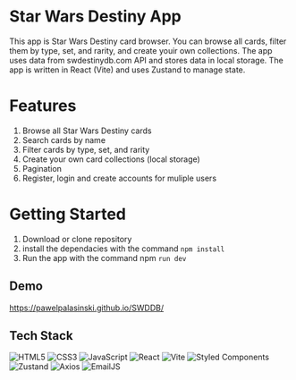# Star Wars Destiny App

This app is Star Wars Destiny card browser. You can browse all cards, filter them by type, set, and rarity, and create youir own collections. The app uses data from swdestinydb.com API and stores data in local storage. The app is written in React (Vite) and uses Zustand to manage state.

# Features

1. Browse all Star Wars Destiny cards
2. Search cards by name
3. Filter cards by type, set, and rarity
4. Create your own card collections (local storage)
5. Pagination
6. Register, login and create accounts for muliple users

# Getting Started

1. Download or clone repository
2. install the dependacies with the command ```npm install```
3. Run the app with the command npm ```run dev```

## Demo

https://pawelpalasinski.github.io/SWDDB/

## Tech Stack

![HTML5](https://img.shields.io/badge/html5-%23E34F26.svg?style=for-the-badge&logo=html5&logoColor=white)
![CSS3](https://img.shields.io/badge/css3-%231572B6.svg?style=for-the-badge&logo=css3&logoColor=white)
![JavaScript](https://img.shields.io/badge/javascript-%23323330.svg?style=for-the-badge&logo=javascript&logoColor=%23F7DF1E)
![React](https://img.shields.io/badge/react-%2320232a.svg?style=for-the-badge&logo=react&logoColor=%2361DAFB)
![Vite](https://img.shields.io/badge/vite-%23646CFF.svg?style=for-the-badge&logo=vite&logoColor=white)
![Styled Components](https://img.shields.io/badge/styled--components-DB7093?style=for-the-badge&logo=styled-components&logoColor=white)
![Zustand](https://img.shields.io/badge/Zustand-green?style=for-the-badge)
![Axios](https://img.shields.io/badge/Axios-gray?style=for-the-badge)
![EmailJS](https://img.shields.io/badge/EmailJS-red?style=for-the-badge)
